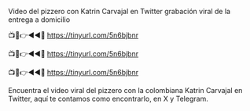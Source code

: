 Video del pizzero con Katrin Carvajal en Twitter grabación viral de la entrega a domicilio

📺📱👉◄◄🔴  https://tinyurl.com/5n6bjbnr

📺📱👉◄◄🔴  https://tinyurl.com/5n6bjbnr

📺📱👉◄◄🔴  https://tinyurl.com/5n6bjbnr


Encuentra el video viral del pizzero con la colombiana Katrin Carvajal en Twitter, aquí te contamos como encontrarlo, en X y Telegram.

